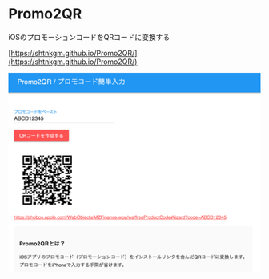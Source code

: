 # Promo2QR
iOSのプロモーションコードをQRコードに変換する

[https://shtnkgm.github.io/Promo2QR/](https://shtnkgm.github.io/Promo2QR/)

![](image.png)
